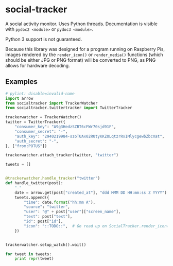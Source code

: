 # social-tracker
A social activity monitor. Uses Python threads.  Documentation is visible with
`pydoc2 <module>` or `pydoc3 <module>`.

Python 3 support is not guaranteed.

Because this library was designed for a program running on Raspberry Pis,
images rendered by the `render_icon()` or `render_media()` functions (which
should be either JPG or PNG format) will be converted to PNG, as PNG allows
for hardware decoding.

## Examples

```py
# pylint: disable=invalid-name
import arrow
from socialtracker import TrackerWatcher
from socialtracker.twittertracker import TwitterTracker

trackerwatcher = TrackerWatcher()
twitter = TwitterTracker({
    "consumer_key": "A9g3HedzSZBT6cFWr70sjd91F",
    "consumer_secret": "-",
    "auth_key": "2940219984-szoTUAx02RUtyKKZOLqtzrRxIMlycgewbZbcXat",
    "auth_secret": "-",
}, ["from:POTUS"])

trackerwatcher.attach_tracker(twitter, "twitter")

tweets = []


@trackerwatcher.handle_tracker("twitter")
def handle_twitter(post):
    "-"
    date = arrow.get(post["created_at"], "ddd MMM DD HH:mm:ss Z YYYY")
    tweets.append({
        "time": date.format("hh:mm A"),
        "source": "twitter",
        "user": "@" + post["user"]["screen_name"],
        "text": post["text"],
        "id": post["id"],
        "icon": "::TODO::",  # Go read up on SocialTracker.render_icon()
    })


trackerwatcher.setup_watch().wait()

for tweet in tweets:
    print repr(tweet)
```
